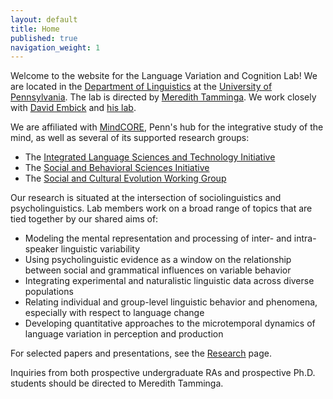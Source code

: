 ```yaml
---
layout: default
title: Home
published: true
navigation_weight: 1
---
```



Welcome to the website for the Language Variation and Cognition Lab! We are located in the [Department of Linguistics](https://www.ling.upenn.edu/) at the [University of Pennsylvania](https://www.upenn.edu/). The lab is directed by [Meredith Tamminga](http://meredithtamminga.com/). We work closely with [David Embick](https://www.ling.upenn.edu/~embick/) and [his lab](http://web.sas.upenn.edu/embick-lab/).

We are affiliated with [MindCORE](https://mindcore.sas.upenn.edu/), Penn's hub for the integrative study of the mind, as well as several of its supported research groups: 
* The [Integrated Language Sciences and Technology Initiative](http://web.sas.upenn.edu/langscience/)
* The [Social and Behavioral Sciences Initiative](http://web.sas.upenn.edu/penn-sbsi/)
* The [Social and Cultural Evolution Working Group](https://web.sas.upenn.edu/scew/)

Our research is situated at the intersection of sociolinguistics and psycholinguistics. Lab members work on a broad range of  topics that are tied together by our shared aims of:
* Modeling the mental representation and processing of inter- and intra-speaker linguistic variability
* Using psycholinguistic evidence as a window on the relationship between social and grammatical influences on variable behavior
* Integrating experimental and naturalistic linguistic data across diverse populations
* Relating individual and group-level linguistic behavior and phenomena, especially with respect to language change
* Developing quantitative approaches to the microtemporal dynamics of language variation in perception and production

For selected papers and presentations, see the [Research](https://tammingalab.github.io/research/) page.

Inquiries from both prospective undergraduate RAs and prospective Ph.D. students should be directed to Meredith Tamminga. 



